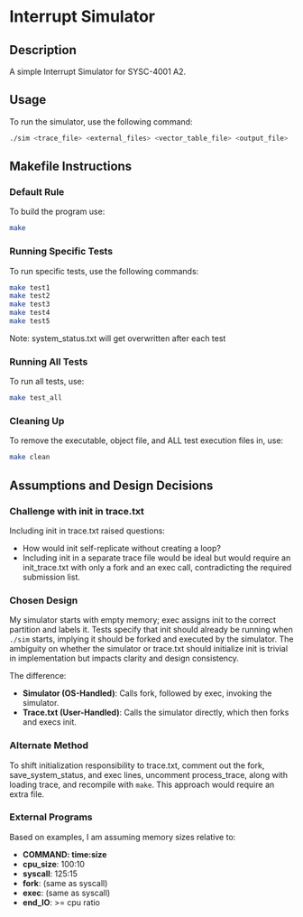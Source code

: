 # Interrupt Simulator
## Description
A simple Interrupt Simulator for SYSC-4001 A2.

## Usage

To run the simulator, use the following command:
```sh
./sim <trace_file> <external_files> <vector_table_file> <output_file>
```

## Makefile Instructions

### Default Rule
To build the program use:
```sh
make
```

### Running Specific Tests
To run specific tests, use the following commands:
```sh
make test1
make test2
make test3
make test4
make test5
```
Note: system_status.txt will get overwritten after each test


### Running All Tests
To run all tests, use:
```sh
make test_all
```

### Cleaning Up
To remove the executable, object file, and ALL test execution files in, use:
```sh
make clean
```

## Assumptions and Design Decisions

### Challenge with init in trace.txt
Including init in trace.txt raised questions:
- How would init self-replicate without creating a loop?
- Including init in a separate trace file would be ideal but would require an init_trace.txt with only a fork and an exec call, contradicting the required submission list.

### Chosen Design
My simulator starts with empty memory; exec assigns init to the correct partition and labels it. Tests specify that init should already be running when `./sim` starts, implying it should be forked and executed by the simulator. The ambiguity on whether the simulator or trace.txt should initialize init is trivial in implementation but impacts clarity and design consistency.

The difference:
- **Simulator (OS-Handled)**: Calls fork, followed by exec, invoking the simulator.
- **Trace.txt (User-Handled)**: Calls the simulator directly, which then forks and execs init.

### Alternate Method
To shift initialization responsibility to trace.txt, comment out the fork, save_system_status, and exec lines, uncomment process_trace, along with loading trace, and recompile with `make`. This approach would require an extra file.

### External Programs
Based on examples, I am assuming memory sizes relative to:
  - **COMMAND:    time:size**
  - **cpu_size**:   100:10
  - **syscall**:    125:15
  - **fork**:       (same as syscall)
  - **exec**:       (same as syscall)
  - **end_IO**:     >= cpu ratio